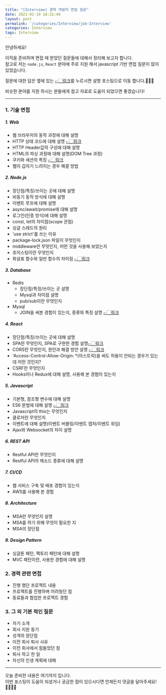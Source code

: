 ```yaml
---
title: "[Interview] 경력 개발자 면접 질문"
date: 2021-01-19 18:31:49
layout: post
permalink: '/categories/Interview/job-Interview'
categories: Interview
tags: Interview
--- 
```


안녕하세요!

이직을 준비하며 면접 때 받았던 질문들에 대해서 정리해 보고자 합니다.  
참고로 저는 `node.js`, `React` 분야에 주로 지원 해서 javascript 기반 면접 질문이 많이 있었습니다.  

질문에 대한 답은 옆에 있는 [👉🏻링크]()를 누르시면 설명 포스팅으로 이동 합니다.🙆🏻‍♀️

비슷한 분야를 지원 하시는 분들에게 참고 자료로 도움이 되었으면 좋겠습니다!


-----

### 1. 기술 면접
##### 1. Web
- 웹 브라우저의 동작 과정에 대해 설명
- HTTP 상태 코드에 대해 설명 [👉🏻링크](https://shinsangeun.github.io/categories/Web/status-code)
- HTTP Header값의 구성에 대해 설명
- HTML의 파싱 과정에 대해 설명(DOM Tree 과정)
- 쿠키와 세션의 특징 [👉🏻링크](https://shinsangeun.github.io/categories/Web/cookie-session)
- 웹이 갑자기 느려지는 경우 해결 방법


##### 2. Node.js
- 장단점/특징/쓰이는 곳에 대해 설명
- 비동기 동작 방식에 대해 설명
- 이벤트 루프에 대해 설명
- async/await/promise에 대해 설명
- 로그인(인증 방식)에 대해 설명
- const, let의 차이점(scope 관점)
- 싱글 스레드의 원리
- 'use strict'를 쓰는 이유
- package-lock.json 파일이 무엇인지
- middleware란 무엇인지, 어떤 것을 사용해 보았는지
- 호이스팅이란 무엇인지
- 화살표 함수와 일반 함수의 차이점 [👉🏻링크](https://shinsangeun.github.io/categories/Nodejs/arrow-function)


##### 3. Database
- Redis
    - 장단점/특징/쓰이는 곳 설명
    - Mysql과 차이점 설명
    - pub/sub이란 무엇인지
- Mysql
    - JOIN을 써본 경험이 있는지, 종류와 특징 설명 [👉🏻링크](https://shinsangeun.github.io/categories/Database/join)


##### 4. React
- 장단점/특징/쓰이는 곳에 대해 설명
- SPA란 무엇인지, SPA로 구현한 경험 설명[👉🏻링크](https://shinsangeun.github.io/categories/React/react-spa)
- CORS란 무엇인지, 원인과 해결 방안 설명 [👉🏻링크](https://shinsangeun.github.io/categories/React/react-cors)
- 'Access-Control-Allow-Origin: *(아스트릭)을 써도 허용이 안되는 경우가 있는데 어떤 것인지?
- CSRF란 무엇인지
- Hooks이나 Redux에 대해 설명, 사용해 본 경험이 있는지


##### 5. Javascript
- 기본형, 참조형 변수에 대해 설명
- ES6 문법에 대해 설명 [👉🏻링크](https://shinsangeun.github.io/categories/Nodejs/es6-11)
- Javascript의 this는 무엇인지
- 클로저란 무엇인지
- 이벤트에 대해 설명(이벤트 버블링/이벤트 캡처/이벤트 위임)
- Ajax와 Websocket의 차이 설명


##### 6. REST API
- Restful API란 무엇인지
- Restful API의 메소드 종류에 대해 설명


##### 7. CI/CD
- 웹 서비스 구축 및 배포 경험이 있는지
- AWS를 사용해 본 경험


##### 8. Architecture
- MSA란 무엇인지 설명
- MSA를 하기 위해 무엇이 필요한 지
- MSA의 장단점


##### 9. Design Pattern
- 싱글톤 패턴, 팩토리 패턴에 대해 설명
- MVC 패턴이란, 사용한 경험에 대해 설명


### 2. 경력 관련 면접
- 진행 했던 프로젝트 내용
- 프로젝트를 진행하며 어려웠던 점
- 동료들과 협업한 프로젝트 경험

 
### 3. 그 외 기본 적인 질문
- 자기 소개
- 회사 지원 동기
- 성격의 장단점
- 이전 회사 퇴사 사유
- 이전 회사에서 힘들었던 점
- 퇴사 하고 한 일
- 자신의 인생 계획에 대해


-----


오늘 준비한 내용은 여기까지 입니다.  
이번 포스팅이 도움이 되셨거나 궁금한 점이 있으시다면 언제든지 댓글을 달아주세요!🙋🏻‍♀️💡


